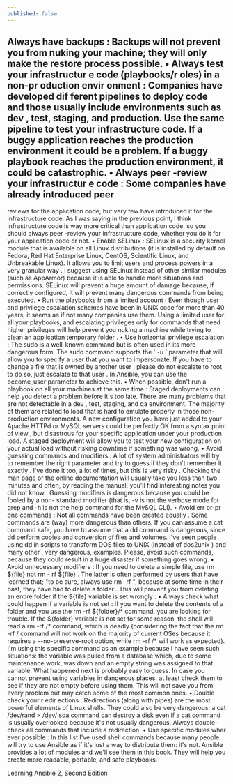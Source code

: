 ```yaml
---
published: false
---
```

Always have backups
: Backups will not prevent you from nuking your machine; they will only
make the restore process possible.
•
Always test your infrastructur
e code (playbooks/r
oles) in a non-pr
oduction envir
onment
:
Companies have developed dif
ferent pipelines to deploy code and those usually include
environments such as dev
, test, staging, and production. Use the same pipeline to test your
infrastructure code. If a buggy application reaches the production environment it could be a
problem. If a buggy playbook reaches the production environment, it could be catastrophic.
•
Always peer
-review your infrastructur
e code
: Some companies have already introduced peer
-
reviews for the application code, but very few have introduced it for the infrastructure code. As
I was saying in the previous point, I think infrastructure code is way more critical than
application code, so you should always peer
-review your infrastructure code, whether you do it
for your application code or not.
•
Enable SELinux
: SELinux is a security kernel module that is available on all Linux
distributions (it is installed by default on Fedora, Red Hat Enterprise Linux, CentOS, Scientific
Linux, and Unbreakable Linux). It allows you to limit users and process powers in a very
granular way
. I suggest using SELinux instead of other similar modules (such as AppArmor)
because it is able to handle more situations and permissions. SELinux will prevent a huge
amount of damage because, if correctly configured, it will prevent many dangerous commands
from being executed.
•
Run the playbooks fr
om a limited account
: Even though user and privilege escalation
schemes have been in UNIX code for more than 40 years, it seems as if not many companies
use them. Using a limited user for all your playbooks, and escalating privileges only for
commands that need higher privileges will help prevent you nuking a machine while trying to
clean an application temporary folder
.
•
Use horizontal privilege escalation
: The
sudo
is a well-known command
but is often used in
its more dangerous form. The
sudo
command supports the '
-u
' parameter that will allow you
to specify a user that you want to impersonate. If you have to change a file that is owned by
another user
, please do not escalate to
root
to do so, just escalate to that user
. In Ansible, you
can use the
become_user
parameter to achieve this.
•
When possible, don't run a playbook on all your machines at the same time
: Staged
deployments can help you detect a problem before it's too late. There are many problems that
are not detectable in a dev
, test, staging, and qa environment. The majority of them are related to
load that is hard to emulate properly in those non-production environments. A new
configuration you have just added to your Apache HTTPd or MySQL servers could be perfectly
OK from a syntax point of view
, but disastrous for your specific application under your
production load. A staged deployment will allow you to test your new configuration on your
actual load without risking downtime if something was wrong.
•
Avoid guessing commands
and modifiers
: A lot of system administrators will try to remember
the right parameter and try to guess if they don't remember it exactly
. I've done it too, a lot of
times, but this is very risky
. Checking the man page or the online documentation will usually
take you less than two minutes and often, by reading the manual, you'll find interesting notes
you did not know
. Guessing modifiers is dangerous because you could be fooled by a non-
standard modifier (that is,
-v
is not the
verbose mode for
grep
and
-h
is not the
help
command for the MySQL CLI).
•
Avoid err
or-pr
one commands
: Not all commands have been created equally
. Some commands
are (way) more dangerous than others. If you can assume a
cat
command safe, you have to
assume that a
dd
command is dangerous, since
dd
perform copies and conversion of files and
volumes. I've seen people using
dd
in scripts to transform DOS files to UNIX (instead of
dos2unix
) and many other
, very dangerous, examples. Please, avoid such commands, because
they could result in a huge disaster if something goes wrong.
•
Avoid unnecessary modifiers
: If you need to delete a simple file, use
rm ${file}
not
rm -
rf ${file}
. The latter is often performed by users that have learned that; "to be sure, always
use
rm -rf
", because at some time in their past, they have had to delete a folder
. This will
prevent you from deleting an entire folder if the
${file}
variable is set wrongly
.
•
Always check what could happen if a variable is not set
: If you want to delete the contents of
a folder and you use the
rm -rf ${folder}/*
command, you are looking for trouble. If
the
${folder}
variable is not set for some reason, the shell will read a
rm -rf /*
command, which is deadly (considering the fact that the
rm -rf /
command will not work on
the majority of current OSes because it requires a
--no-preserve-root
option, while
rm
-rf /*
will work as expected). I'm using this specific command as an example because I have
seen such situations: the variable was pulled from a database which, due to some maintenance
work, was down and an empty string was assigned to that variable. What happened next is
probably easy to guess. In case you cannot prevent using variables in dangerous places, at least
check them to see if they are not empty before using them. This will not save you from every
problem
but may catch some of the most common ones.
•
Double check your r
edir
ections
: Redirections (along with pipes) are the most powerful
elements of Linux shells. They could also be very dangerous: a
cat /dev/rand > /dev/
sda
command can destroy a disk even if a
cat
command is usually overlooked because it's not
usually dangerous. Always double-check all commands that include a redirection.
•
Use specific modules wher
ever possible
: In this list I've used shell commands because many
people will try to use Ansible as if it's just a way to distribute them: it's not. Ansible provides a
lot of modules and we'll see them in this book. They will help you create more readable,
portable, and safe playbooks.


Learning Ansible 2, Second Edition
